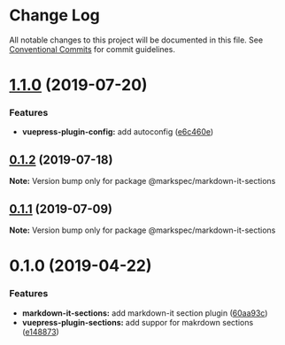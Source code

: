 # Change Log

All notable changes to this project will be documented in this file.
See [Conventional Commits](https://conventionalcommits.org) for commit guidelines.

# [1.1.0](https://github.com/stasson/markspec/compare/@markspec/markdown-it-sections@1.0.0...@markspec/markdown-it-sections@1.1.0) (2019-07-20)


### Features

* **vuepress-plugin-config:** add autoconfig ([e6c460e](https://github.com/stasson/markspec/commit/e6c460e))





## [0.1.2](https://github.com/stasson/markspec/compare/@markspec/markdown-it-sections@0.1.1...@markspec/markdown-it-sections@0.1.2) (2019-07-18)

**Note:** Version bump only for package @markspec/markdown-it-sections





## [0.1.1](https://github.com/stasson/markspec/compare/@markspec/markdown-it-sections@0.1.0...@markspec/markdown-it-sections@0.1.1) (2019-07-09)

**Note:** Version bump only for package @markspec/markdown-it-sections





# 0.1.0 (2019-04-22)


### Features

* **markdown-it-sections:** add markdown-it section plugin ([60aa93c](https://github.com/stasson/markspec/commit/60aa93c))
* **vuepress-plugin-sections:** add suppor for makrdown sections ([e148873](https://github.com/stasson/markspec/commit/e148873))
